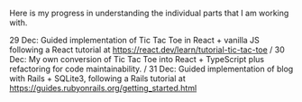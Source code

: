 Here is my progress in understanding the individual parts that I am working with.

29 Dec: Guided implementation of Tic Tac Toe in React + vanilla JS following a React tutorial at https://react.dev/learn/tutorial-tic-tac-toe /
30 Dec: My own conversion of Tic Tac Toe into React + TypeScript plus refactoring for code maintainability. /
31 Dec: Guided implementation of blog with Rails + SQLite3, following a Rails tutorial at https://guides.rubyonrails.org/getting_started.html
